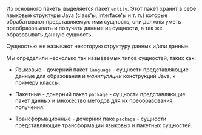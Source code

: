Из основного пакеты выделяется пакет `entity`. Этот пакет хранит
в себе языковые структуры Java (class'ы, interface'ы и т. п.)
которые обрабатывают представляемую ими сущность, они должны
уметь преобразовывать и получать данные из сущности, а так же
образовывать данную сущность.

Сущностью же называют некоторую структуру
данных и/или данные.

Мы определили несколько так называемых типов сущностей, таких как:
-   Языковые - дочерний пакет `language` - сущности
    представляющие данные для образования и *манипуляции*
    конструкций Java, к примеру классы.

-   Пакетные - дочерний пакет `package` - сущности
    представляющие пакет данных и множество методов для их
    преобразования, получения.

-   Трансформационные - дочерний паке `package` - сущности
    представляющие трансформации языковых и пакетных сущностей.

